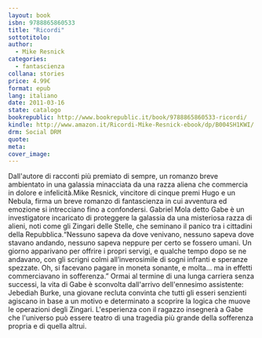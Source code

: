 ```yaml
---
layout: book
isbn: 9788865860533
title: "Ricordi"
sottotitolo:
author:
  - Mike Resnick 
categories:
  - fantascienza
collana: stories
price: 4.99€
format: epub
lang: italiano
date: 2011-03-16
state: catalogo
bookrepublic: http://www.bookrepublic.it/book/9788865860533-ricordi/
kindle: http://www.amazon.it/Ricordi-Mike-Resnick-ebook/dp/B004SH1KWI/
drm: Social DRM
quote:
meta:
cover_image:
---
```

Dall'autore di racconti più premiato di sempre, un romanzo breve ambientato in una galassia minacciata da una razza aliena che commercia in dolore e infelicità.Mike Resnick, vincitore di cinque premi Hugo e un Nebula, firma un breve romanzo di fantascienza in cui avventura ed emozione si intrecciano fino a confondersi.
Gabriel Mola detto Gabe è un investigatore incaricato di proteggere la galassia da una misteriosa razza di alieni, noti come gli Zingari delle Stelle, che seminano il panico tra i cittadini della Repubblica.“Nessuno sapeva da dove venivano, nessuno sapeva dove stavano andando, nessuno sapeva neppure per certo se fossero umani. Un giorno apparivano per offrire i propri servigi, e qualche tempo dopo se ne andavano, con gli scrigni colmi all’inverosimile di sogni infranti e speranze spezzate. Oh, si facevano pagare in moneta sonante, e molta... ma in effetti commerciavano in sofferenza.” 
Ormai al termine di una lunga carriera senza successi, la vita di Gabe è sconvolta dall'arrivo dell'ennesimo assistente: Jebediah Burke, una giovane recluta convinta che tutti gli esseri senzienti agiscano in base a un motivo e determinato a scoprire la logica che muove le operazioni degli Zingari. L'esperienza con il ragazzo insegnerà a Gabe che l'universo può essere teatro di una tragedia più grande della sofferenza propria e di quella altrui.